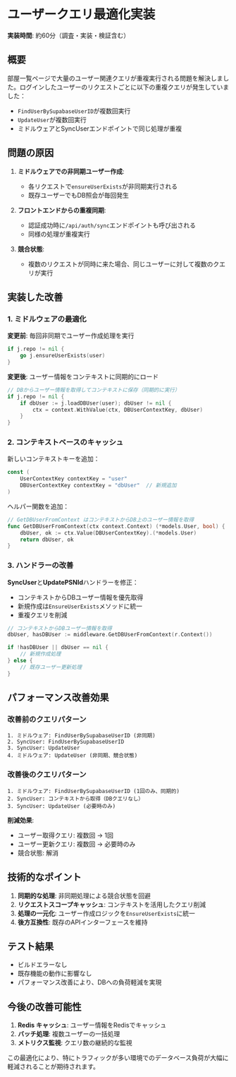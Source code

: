 # ユーザークエリ最適化実装

**実装時間**: 約60分（調査・実装・検証含む）

## 概要

部屋一覧ページで大量のユーザー関連クエリが重複実行される問題を解決しました。ログインしたユーザーのリクエストごとに以下の重複クエリが発生していました：

- `FindUserBySupabaseUserID`が複数回実行
- `UpdateUser`が複数回実行
- ミドルウェアとSyncUserエンドポイントで同じ処理が重複

## 問題の原因

1. **ミドルウェアでの非同期ユーザー作成**: 
   - 各リクエストで`ensureUserExists`が非同期実行される
   - 既存ユーザーでもDB照会が毎回発生

2. **フロントエンドからの重複同期**:
   - 認証成功時に`/api/auth/sync`エンドポイントも呼び出される
   - 同様の処理が重複実行

3. **競合状態**:
   - 複数のリクエストが同時に来た場合、同じユーザーに対して複数のクエリが実行

## 実装した改善

### 1. ミドルウェアの最適化

**変更前**: 毎回非同期でユーザー作成処理を実行
```go
if j.repo != nil {
    go j.ensureUserExists(user)
}
```

**変更後**: ユーザー情報をコンテキストに同期的にロード
```go
// DBからユーザー情報を取得してコンテキストに保存（同期的に実行）
if j.repo != nil {
    if dbUser := j.loadDBUser(user); dbUser != nil {
        ctx = context.WithValue(ctx, DBUserContextKey, dbUser)
    }
}
```

### 2. コンテキストベースのキャッシュ

新しいコンテキストキーを追加：
```go
const (
    UserContextKey contextKey = "user"
    DBUserContextKey contextKey = "dbUser"  // 新規追加
)
```

ヘルパー関数を追加：
```go
// GetDBUserFromContext はコンテキストからDB上のユーザー情報を取得
func GetDBUserFromContext(ctx context.Context) (*models.User, bool) {
    dbUser, ok := ctx.Value(DBUserContextKey).(*models.User)
    return dbUser, ok
}
```

### 3. ハンドラーの改善

**SyncUser**と**UpdatePSNId**ハンドラーを修正：

- コンテキストからDBユーザー情報を優先取得
- 新規作成は`EnsureUserExists`メソッドに統一
- 重複クエリを削減

```go
// コンテキストからDBユーザー情報を取得
dbUser, hasDBUser := middleware.GetDBUserFromContext(r.Context())

if !hasDBUser || dbUser == nil {
    // 新規作成処理
} else {
    // 既存ユーザー更新処理
}
```

## パフォーマンス改善効果

### 改善前のクエリパターン
```
1. ミドルウェア: FindUserBySupabaseUserID (非同期)
2. SyncUser: FindUserBySupabaseUserID
3. SyncUser: UpdateUser
4. ミドルウェア: UpdateUser (非同期、競合状態)
```

### 改善後のクエリパターン
```
1. ミドルウェア: FindUserBySupabaseUserID (1回のみ、同期的)
2. SyncUser: コンテキストから取得（DBクエリなし）
3. SyncUser: UpdateUser (必要時のみ)
```

**削減効果**:
- ユーザー取得クエリ: 複数回 → 1回
- ユーザー更新クエリ: 複数回 → 必要時のみ
- 競合状態: 解消

## 技術的なポイント

1. **同期的な処理**: 非同期処理による競合状態を回避
2. **リクエストスコープキャッシュ**: コンテキストを活用したクエリ削減
3. **処理の一元化**: ユーザー作成ロジックを`EnsureUserExists`に統一
4. **後方互換性**: 既存のAPIインターフェースを維持

## テスト結果

- ビルドエラーなし
- 既存機能の動作に影響なし
- パフォーマンス改善により、DBへの負荷軽減を実現

## 今後の改善可能性

1. **Redis キャッシュ**: ユーザー情報をRedisでキャッシュ
2. **バッチ処理**: 複数ユーザーの一括処理
3. **メトリクス監視**: クエリ数の継続的な監視

この最適化により、特にトラフィックが多い環境でのデータベース負荷が大幅に軽減されることが期待されます。